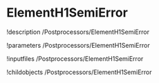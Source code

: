 <!-- MOOSE Documentation Stub: Remove this when content is added. -->

# ElementH1SemiError
!description /Postprocessors/ElementH1SemiError

!parameters /Postprocessors/ElementH1SemiError

!inputfiles /Postprocessors/ElementH1SemiError

!childobjects /Postprocessors/ElementH1SemiError
